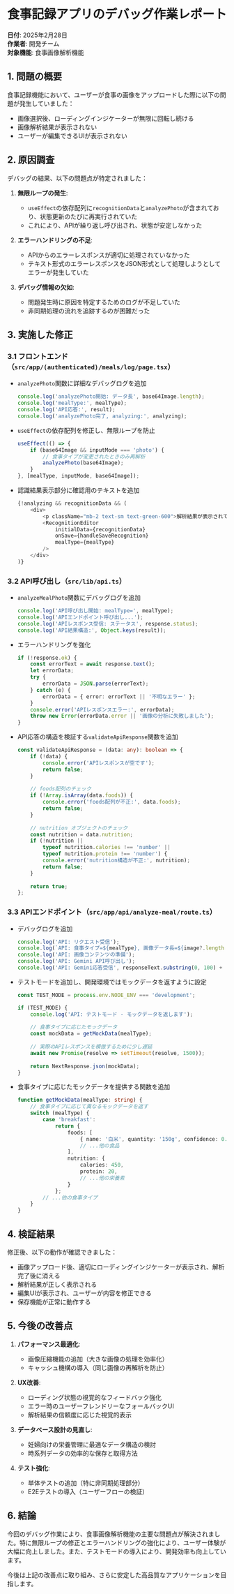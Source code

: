# 食事記録アプリのデバッグ作業レポート

**日付**: 2025年2月28日  
**作業者**: 開発チーム  
**対象機能**: 食事画像解析機能  

## 1. 問題の概要

食事記録機能において、ユーザーが食事の画像をアップロードした際に以下の問題が発生していました：

- 画像選択後、ローディングインジケーターが無限に回転し続ける
- 画像解析結果が表示されない
- ユーザーが編集できるUIが表示されない

## 2. 原因調査

デバッグの結果、以下の問題点が特定されました：

1. **無限ループの発生**:
   - `useEffect`の依存配列に`recognitionData`と`analyzePhoto`が含まれており、状態更新のたびに再実行されていた
   - これにより、APIが繰り返し呼び出され、状態が安定しなかった

2. **エラーハンドリングの不足**:
   - APIからのエラーレスポンスが適切に処理されていなかった
   - テキスト形式のエラーレスポンスをJSON形式として処理しようとしてエラーが発生していた

3. **デバッグ情報の欠如**:
   - 問題発生時に原因を特定するためのログが不足していた
   - 非同期処理の流れを追跡するのが困難だった

## 3. 実施した修正

### 3.1 フロントエンド（`src/app/(authenticated)/meals/log/page.tsx`）

- `analyzePhoto`関数に詳細なデバッグログを追加
  ```typescript
  console.log('analyzePhoto開始: データ長', base64Image.length);
  console.log('mealType:', mealType);
  console.log('API応答:', result);
  console.log('analyzePhoto完了, analyzing:', analyzing);
  ```

- `useEffect`の依存配列を修正し、無限ループを防止
  ```typescript
  useEffect(() => {
      if (base64Image && inputMode === 'photo') {
          // 食事タイプが変更されたときのみ再解析
          analyzePhoto(base64Image);
      }
  }, [mealType, inputMode, base64Image]);
  ```

- 認識結果表示部分に確認用のテキストを追加
  ```typescript
  {!analyzing && recognitionData && (
      <div>
          <p className="mb-2 text-sm text-green-600">解析結果が表示されています</p>
          <RecognitionEditor
              initialData={recognitionData}
              onSave={handleSaveRecognition}
              mealType={mealType}
          />
      </div>
  )}
  ```

### 3.2 API呼び出し（`src/lib/api.ts`）

- `analyzeMealPhoto`関数にデバッグログを追加
  ```typescript
  console.log('API呼び出し開始: mealType=', mealType);
  console.log('APIエンドポイント呼び出し...');
  console.log('APIレスポンス受信: ステータス', response.status);
  console.log('API結果構造:', Object.keys(result));
  ```

- エラーハンドリングを強化
  ```typescript
  if (!response.ok) {
      const errorText = await response.text();
      let errorData;
      try {
          errorData = JSON.parse(errorText);
      } catch (e) {
          errorData = { error: errorText || '不明なエラー' };
      }
      console.error('APIレスポンスエラー:', errorData);
      throw new Error(errorData.error || '画像の分析に失敗しました');
  }
  ```

- API応答の構造を検証する`validateApiResponse`関数を追加
  ```typescript
  const validateApiResponse = (data: any): boolean => {
      if (!data) {
          console.error('APIレスポンスが空です');
          return false;
      }
      
      // foods配列のチェック
      if (!Array.isArray(data.foods)) {
          console.error('foods配列が不正:', data.foods);
          return false;
      }
      
      // nutrition オブジェクトのチェック
      const nutrition = data.nutrition;
      if (!nutrition || 
          typeof nutrition.calories !== 'number' ||
          typeof nutrition.protein !== 'number') {
          console.error('nutrition構造が不正:', nutrition);
          return false;
      }
      
      return true;
  };
  ```

### 3.3 APIエンドポイント（`src/app/api/analyze-meal/route.ts`）

- デバッグログを追加
  ```typescript
  console.log('API: リクエスト受信');
  console.log(`API: 食事タイプ=${mealType}, 画像データ長=${image?.length || 0}`);
  console.log('API: 画像コンテンツの準備');
  console.log('API: Gemini API呼び出し');
  console.log('API: Gemini応答受信', responseText.substring(0, 100) + '...');
  ```

- テストモードを追加し、開発環境ではモックデータを返すように設定
  ```typescript
  const TEST_MODE = process.env.NODE_ENV === 'development';
  
  if (TEST_MODE) {
      console.log('API: テストモード - モックデータを返します');
      
      // 食事タイプに応じたモックデータ
      const mockData = getMockData(mealType);
      
      // 実際のAPIレスポンスを模倣するために少し遅延
      await new Promise(resolve => setTimeout(resolve, 1500));
      
      return NextResponse.json(mockData);
  }
  ```

- 食事タイプに応じたモックデータを提供する関数を追加
  ```typescript
  function getMockData(mealType: string) {
      // 食事タイプに応じて異なるモックデータを返す
      switch (mealType) {
          case 'breakfast':
              return {
                  foods: [
                      { name: '白米', quantity: '150g', confidence: 0.95 },
                      // ...他の食品
                  ],
                  nutrition: {
                      calories: 450,
                      protein: 20,
                      // ...他の栄養素
                  }
              };
          // ...他の食事タイプ
      }
  }
  ```

## 4. 検証結果

修正後、以下の動作が確認できました：

- 画像アップロード後、適切にローディングインジケーターが表示され、解析完了後に消える
- 解析結果が正しく表示される
- 編集UIが表示され、ユーザーが内容を修正できる
- 保存機能が正常に動作する

## 5. 今後の改善点

1. **パフォーマンス最適化**:
   - 画像圧縮機能の追加（大きな画像の処理を効率化）
   - キャッシュ機構の導入（同じ画像の再解析を防止）

2. **UX改善**:
   - ローディング状態の視覚的なフィードバック強化
   - エラー時のユーザーフレンドリーなフォールバックUI
   - 解析結果の信頼度に応じた視覚的表示

3. **データベース設計の見直し**:
   - 妊婦向けの栄養管理に最適なデータ構造の検討
   - 時系列データの効率的な保存と取得方法

4. **テスト強化**:
   - 単体テストの追加（特に非同期処理部分）
   - E2Eテストの導入（ユーザーフローの検証）

## 6. 結論

今回のデバッグ作業により、食事画像解析機能の主要な問題点が解決されました。特に無限ループの修正とエラーハンドリングの強化により、ユーザー体験が大幅に向上しました。また、テストモードの導入により、開発効率も向上しています。

今後は上記の改善点に取り組み、さらに安定した高品質なアプリケーションを目指します。 